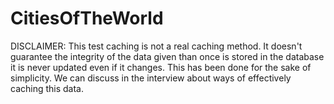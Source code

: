 # CitiesOfTheWorld

DISCLAIMER: This test caching is not a real caching method. It doesn't guarantee the integrity of the data given than 
once is stored in the database it is never updated even if it changes. This has been done for the sake of simplicity. We can discuss in the interview about ways of effectively
caching this data.

